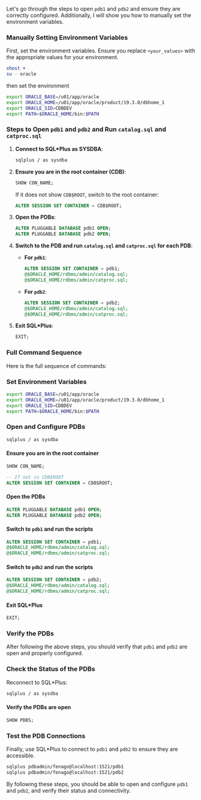 Let's go through the steps to open `pdb1` and `pdb2` and ensure they are correctly configured. Additionally, I will show you how to manually set the environment variables.

### Manually Setting Environment Variables

First, set the environment variables. Ensure you replace `<your_values>` with the appropriate values for your environment.

```sh
xhost +
su - oracle
```
then set the environment

```sh
export ORACLE_BASE=/u01/app/oracle
export ORACLE_HOME=/u01/app/oracle/product/19.3.0/dbhome_1
export ORACLE_SID=CDBDEV
export PATH=$ORACLE_HOME/bin:$PATH
```

### Steps to Open `pdb1` and `pdb2` and Run `catalog.sql` and `catproc.sql`

1. **Connect to SQL*Plus as SYSDBA**:
   ```sh
   sqlplus / as sysdba
   ```

2. **Ensure you are in the root container (CDB)**:
   ```sql
   SHOW CON_NAME;
   ```

   If it does not show `CDB$ROOT`, switch to the root container:
   ```sql
   ALTER SESSION SET CONTAINER = CDB$ROOT;
   ```

3. **Open the PDBs**:
   ```sql
   ALTER PLUGGABLE DATABASE pdb1 OPEN;
   ALTER PLUGGABLE DATABASE pdb2 OPEN;
   ```

4. **Switch to the PDB and run `catalog.sql` and `catproc.sql` for each PDB**:

   - **For `pdb1`**:
     ```sql
     ALTER SESSION SET CONTAINER = pdb1;
     @$ORACLE_HOME/rdbms/admin/catalog.sql;
     @$ORACLE_HOME/rdbms/admin/catproc.sql;
     ```

   - **For `pdb2`**:
     ```sql
     ALTER SESSION SET CONTAINER = pdb2;
     @$ORACLE_HOME/rdbms/admin/catalog.sql;
     @$ORACLE_HOME/rdbms/admin/catproc.sql;
     ```

5. **Exit SQL*Plus**:
   ```sql
   EXIT;
   ```

### Full Command Sequence

Here is the full sequence of commands:

### Set Environment Variables
```sh
export ORACLE_BASE=/u01/app/oracle
export ORACLE_HOME=/u01/app/oracle/product/19.3.0/dbhome_1
export ORACLE_SID=CDBDEV
export PATH=$ORACLE_HOME/bin:$PATH
```

### Open and Configure PDBs
```sh
sqlplus / as sysdba
```

#### Ensure you are in the root container
```sql
SHOW CON_NAME;

-- If not in CDB$ROOT
ALTER SESSION SET CONTAINER = CDB$ROOT;
```

#### Open the PDBs
```sql
ALTER PLUGGABLE DATABASE pdb1 OPEN;
ALTER PLUGGABLE DATABASE pdb2 OPEN;
```

#### Switch to `pdb1` and run the scripts
```sql
ALTER SESSION SET CONTAINER = pdb1;
@$ORACLE_HOME/rdbms/admin/catalog.sql;
@$ORACLE_HOME/rdbms/admin/catproc.sql;
```

#### Switch to `pdb2` and run the scripts
```sql
ALTER SESSION SET CONTAINER = pdb2;
@$ORACLE_HOME/rdbms/admin/catalog.sql;
@$ORACLE_HOME/rdbms/admin/catproc.sql;
```

#### Exit SQL*Plus
```sql
EXIT;
```

### Verify the PDBs
After following the above steps, you should verify that `pdb1` and `pdb2` are open and properly configured.

### Check the Status of the PDBs
Reconnect to SQL*Plus:
```sh
sqlplus / as sysdba
```

#### Verify the PDBs are open
```sql
SHOW PDBS;
```

### Test the PDB Connections
Finally, use SQL*Plus to connect to `pdb1` and `pdb2` to ensure they are accessible.

```sh
sqlplus pdbadmin/fenago@localhost:1521/pdb1
sqlplus pdbadmin/fenago@localhost:1521/pdb2
```

By following these steps, you should be able to open and configure `pdb1` and `pdb2`, and verify their status and connectivity.
